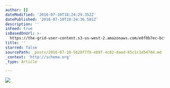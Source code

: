 ```yaml
---
author: []
dateModified: '2016-07-10T18:24:29.352Z'
datePublished: '2016-07-10T18:24:36.581Z'
description: ''
inFeed: true
isBasedOnUrl: >-
  https://the-grid-user-content.s3-us-west-2.amazonaws.com/e0f0b7ec-bcf1-4da0-b948-adf1b36b597e.jpg
title: ''
starred: false
sourcePath: _posts/2016-07-10-5b28f7fb-e89f-4c02-8aed-65c1c1d5478d.md
_context: 'http://schema.org'
_type: Article

---
```

![](https://the-grid-user-content.s3-us-west-2.amazonaws.com/e0f0b7ec-bcf1-4da0-b948-adf1b36b597e.jpg)